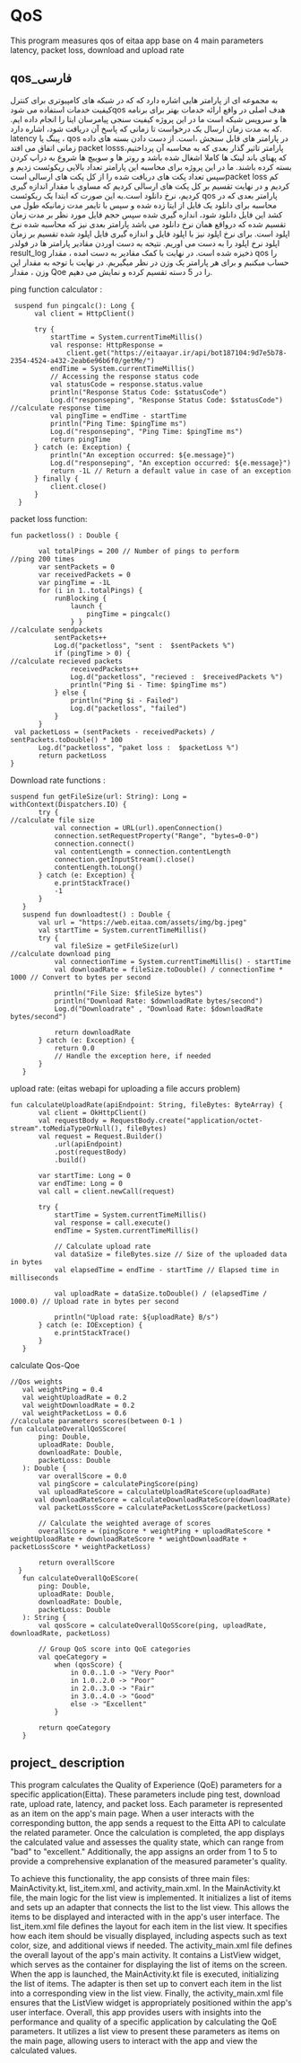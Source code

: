 # QoS
This program measures qos of eitaa app base on 4 main parameters latency, packet loss, download and upload rate
## qos_فارسی
  به مجموعه ای از پارامتر هایی اشاره دارد که که در شبکه های کامپیوتری برای کنترل کیفیت خدمات استفاده می شودqos 
  هدف اصلی در واقع ارائه خدمات بهتر برای برنامه ها و سرویس شبکه است
  ما در این پروژه کیفیت سنجی پیامرسان ایتا را انجام داده ایم. 
  که به مدت زمان ارسال یک درخواست تا زمانی که پاسخ آن دریافت شود، اشاره دارد. latency پینگ یا ،  qos در پارامتر های قابل سنجش 
  ،است. از دست دادن بسته های داده زمانی اتفاق می افتد packet losssپارامتر تاثیر گذار بعدی که به محاسبه آن پرداختیم، 
  که  پهنای باند لینک ها کاملا اشغال شده باشد و روتر ها و سوییچ ها شروع به دراپ کردن بسته کرده باشند.
  ما در این پروژه برای محاسبه این پارامتر تعداد بالایی ریکوئست زدیم و سپس تعداد پکت های دریافت شده را از کل پکت های ارسالی 
  استpacket loss کم کردیم و در نهایت تقسیم بر کل پکت های ارسالی کردیم که مساوی با مقدار 
  اندازه گیری کردیم، نرخ دانلود است.به این صورت که ابتدا یک ریکوئست qos پارامتر بعدی که در محاسبه 
  برای دانلود یک فایل از ایتا زده شده و سپس با تایمر مدت زمانیکه طول می کشد این فایل دانلود شود، اندازه گیری شده
  سپس حجم فایل مورد نظر بر مدت زمان تقسیم شده که درواقع همان نرخ دانلود می باشد
  پارامتر بعدی نیز که محاسبه شده نرخ اپلود است. برای نرخ اپلود نیز با اپلود فایل و اندازه گیری فایل اپلود شده تقسیم بر زمان اپلود نرخ اپلود را به دست می اوریم. نتیحه به دست اوردن مقادیر پارامتر ها در فولدر result_log  ذخیزه شده است. 
  در نهایت با کمک مقادیر به دست امده ، مقدار qos  را حساب مبکنبم و برای هر پارامتر یک وزن در نظر میگیریم. در نهایت با توجه به مقدار این وزن ، مقدار Qoe  را در 5 دسته تقسیم کرده و نمایش می دهیم. 
  
  ping function calculator : 
  ```
   suspend fun pingcalc(): Long {
        val client = HttpClient()

        try {
            startTime = System.currentTimeMillis()
            val response: HttpResponse =
                client.get("https://eitaayar.ir/api/bot187104:9d7e5b78-2354-4524-a432-2eab6e96b6f0/getMe/")
            endTime = System.currentTimeMillis()
            // Accessing the response status code
            val statusCode = response.status.value
            println("Response Status Code: $statusCode")
            Log.d("responseping", "Response Status Code: $statusCode")
//calculate response time 
            val pingTime = endTime - startTime
            println("Ping Time: $pingTime ms")
            Log.d("responseping", "Ping Time: $pingTime ms")
            return pingTime
        } catch (e: Exception) {
            println("An exception occurred: ${e.message}")
            Log.d("responseping", "An exception occurred: ${e.message}")
            return -1L // Return a default value in case of an exception
        } finally {
            client.close()
        }
    }
 ```
packet loss function: 
 ```
 fun packetloss() : Double {

        val totalPings = 200 // Number of pings to perform
//ping 200 times
        var sentPackets = 0
        var receivedPackets = 0
        var pingTime = -1L
        for (i in 1..totalPings) {
            runBlocking {
                launch {
                    pingTime = pingcalc()
                } }
//calculate sendpackets
            sentPackets++
            Log.d("packetloss", "sent :  $sentPackets %")
            if (pingTime > 0) {
//calculate recieved packets 
                receivedPackets++
                Log.d("packetloss", "recieved :  $receivedPackets %")
                println("Ping $i - Time: $pingTime ms")
            } else {
                println("Ping $i - Failed")
                Log.d("packetloss", "failed")
            }
        }
  val packetLoss = (sentPackets - receivedPackets) / sentPackets.toDouble() * 100
        Log.d("packetloss", "paket loss :  $packetLoss %")
        return packetLoss
}
 ```
Download rate functions : 
 ```
suspend fun getFileSize(url: String): Long = withContext(Dispatchers.IO) {
        try {
//calculate file size 
            val connection = URL(url).openConnection()
            connection.setRequestProperty("Range", "bytes=0-0")
            connection.connect()
            val contentLength = connection.contentLength
            connection.getInputStream().close()
            contentLength.toLong()
        } catch (e: Exception) {
            e.printStackTrace()
            -1
        }
    }
    suspend fun downloadtest() : Double {
        val url = "https://web.eitaa.com/assets/img/bg.jpeg"
        val startTime = System.currentTimeMillis()
        try {
            val fileSize = getFileSize(url)
//calculate download ping
            val connectionTime = System.currentTimeMillis() - startTime
            val downloadRate = fileSize.toDouble() / connectionTime * 1000 // Convert to bytes per second

            println("File Size: $fileSize bytes")
            println("Download Rate: $downloadRate bytes/second")
            Log.d("Downloadrate" , "Download Rate: $downloadRate bytes/second")

            return downloadRate
        } catch (e: Exception) {
            return 0.0
            // Handle the exception here, if needed
        }
    }
 ```
upload rate: (eitas webapi for uploading a file accurs problem) 
 ```
 fun calculateUploadRate(apiEndpoint: String, fileBytes: ByteArray) {
        val client = OkHttpClient()
        val requestBody = RequestBody.create("application/octet-stream".toMediaTypeOrNull(), fileBytes)
        val request = Request.Builder()
            .url(apiEndpoint)
            .post(requestBody)
            .build()

        var startTime: Long = 0
        var endTime: Long = 0
        val call = client.newCall(request)

        try {
            startTime = System.currentTimeMillis()
            val response = call.execute()
            endTime = System.currentTimeMillis()

            // Calculate upload rate
            val dataSize = fileBytes.size // Size of the uploaded data in bytes
            val elapsedTime = endTime - startTime // Elapsed time in milliseconds

            val uploadRate = dataSize.toDouble() / (elapsedTime / 1000.0) // Upload rate in bytes per second

            println("Upload rate: ${uploadRate} B/s")
        } catch (e: IOException) {
            e.printStackTrace()
        }
    }
 ```
calculate Qos-Qoe 
 ```
//Qos weights 
    val weightPing = 0.4
    val weightUploadRate = 0.2
    val weightDownloadRate = 0.2
    val weightPacketLoss = 0.6
//calculate parameters scores(between 0-1 )
 fun calculateOverallQoSScore(
        ping: Double,
        uploadRate: Double,
        downloadRate: Double,
        packetLoss: Double
    ): Double {
        var overallScore = 0.0
        val pingScore = calculatePingScore(ping)
        val uploadRateScore = calculateUploadRateScore(uploadRate)
       val downloadRateScore = calculateDownloadRateScore(downloadRate)
        val packetLossScore = calculatePacketLossScore(packetLoss)

        // Calculate the weighted average of scores
        overallScore = (pingScore * weightPing + uploadRateScore * weightUploadRate + downloadRateScore * weightDownloadRate + packetLossScore * weightPacketLoss)

        return overallScore
   }
    fun calculateOverallQoEScore(
        ping: Double,
        uploadRate: Double,
        downloadRate: Double,
        packetLoss: Double
    ): String {
        val qosScore = calculateOverallQoSScore(ping, uploadRate, downloadRate, packetLoss)

        // Group QoS score into QoE categories
        val qoeCategory =
            when (qosScore) {
                in 0.0..1.0 -> "Very Poor"
                in 1.0..2.0 -> "Poor"
                in 2.0..3.0 -> "Fair"
                in 3.0..4.0 -> "Good"
                else -> "Excellent"
            }

        return qoeCategory
    }

```

 ## project_ description
This program calculates the Quality of Experience (QoE) parameters for a specific application(Eitta). These parameters include ping test, download rate, upload rate, latency, and packet loss. Each parameter is represented as an item on the app's main page. When a user interacts with the corresponding button, the app sends a request to the Eitta API to calculate the related parameter. Once the calculation is completed, the app displays the calculated value and assesses the quality state, which can range from "bad" to "excellent." Additionally, the app assigns an order from 1 to 5 to provide a comprehensive explanation of the measured parameter's quality.

To achieve this functionality, the app consists of three main files: MainActivity.kt, list_item.xml, and activity_main.xml. 
In the MainActivity.kt file, the main logic for the list view is implemented. It initializes a list of items and sets up an adapter that connects the list to the list view. This allows the items to be displayed and interacted with in the app's user interface.
The list_item.xml file defines the layout for each item in the list view. It specifies how each item should be visually displayed, including aspects such as text color, size, and additional views if needed.
The activity_main.xml file defines the overall layout of the app's main activity. It contains a ListView widget, which serves as the container for displaying the list of items on the screen.
When the app is launched, the MainActivity.kt file is executed, initializing the list of items. The adapter is then set up to convert each item in the list into a corresponding view in the list view. Finally, the activity_main.xml file ensures that the ListView widget is appropriately positioned within the app's user interface.
Overall, this app provides users with insights into the performance and quality of a specific application by calculating the QoE parameters. It utilizes a list view to present these parameters as items on the main page, allowing users to interact with the app and view the calculated values.
